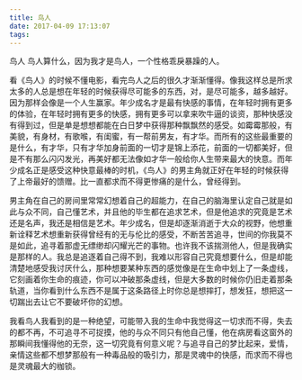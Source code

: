 ```yaml
---
title: 鸟人
date: 2017-04-09 17:13:07
tags:
---
```

鸟人
鸟人算什么，因为我才是鸟人，一个性格乖戾暴躁的人。

看《鸟人》的时候不懂电影，看完鸟人之后的很久才渐渐懂得。像我这样总是所求太多的人总是想在年轻的时候获得尽可能多的东西，对，是尽可能多，越多越好。因为那样会像是一个人生赢家。年少成名才是最有快感的事情，在年轻时拥有更多的体验，在年轻时拥有更多的快感，拥有更多可以拿来吹牛逼的谈资，那种快感没有得到过，但是单是想想都能在白日梦中获得那种飘飘然的感受。如霉霉那般，有美貌，有身材，有歌喉，有闺蜜，有一帮前男友，有才华。而所有的这些最重要的是什么，有才华，只有才华加身前面的一切才是锦上添花，前面的一切都美好，但是不有那么闪闪发光，再美好都无法像如才华一般给你人生带来最大的快意。而年少成名正是感受这种快意最棒的时机，《鸟人》的男主角就正好在年轻的时候获得了上帝最好的馈赠。比一直都求而不得更惨痛的是什么，曾经得到。

男主角在自己的房间里常常幻想着自己的超能力，在自己的脑海里认定自己就是如此与众不同，自己懂艺术，并且他的毕生都在追求艺术，但是他追求的究竟是艺术还是名声，我还是相信是艺术。年少成名，但是却逐渐消逝于大众的视野，他想重新诠释艺术想重新获得曾经有的无与伦比的感受，不断苦苦追寻，世间的你我莫不是如此，追寻着那虚无缥缈却闪耀光芒的事物。也许我不该揣测他人，但是我确实是那样的人。我总是追逐着自己得不到，我难以形容自己究竟想要什么，但是却能清楚地感受我讨厌什么，那种想要某种东西的感觉像是在生命中划上了一条虚线，它刻画着你生命的痕迹，你可以冲破那条虚线，但是大多数的时候你仍旧走着那条轨道，当你看到什么东西不是属于这条路径上时你总是想摔打，想发狂，想把这一切踹出去让它不要破坏你的幻想。

我看鸟人我看到的是一种绝望，可能带入我的生命中我觉得这一切求而不得，失去的都不再，不可追寻不可捉摸，他的与众不同只有他自己懂，他在病房看这窗外的那瞬间我懂得他的无奈，这一切究竟有何意义呢？与追寻自己的梦比起来，爱情，亲情这些都不想梦那般有一种毒品般的吸引力，那是灵魂中的快感，而求而不得也是灵魂最大的枷锁。
